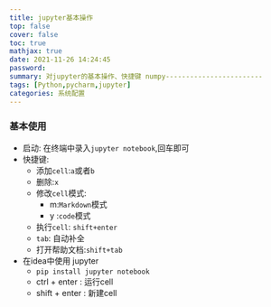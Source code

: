 ```yaml
---
title: jupyter基本操作
top: false
cover: false
toc: true
mathjax: true
date: 2021-11-26 14:24:45
password:
summary: 对jupyter的基本操作、快捷键 numpy------------------------
tags: [Python,pycharm,jupyter]
categories: 系统配置
---
```


### 基本使用

- 启动: 在终端中录入`jupyter notebook`,回车即可
- 快捷键:
  - 添加`cell`:`a`或者`b`
  - 删除:`x`
  - 修改`cell`模式:
    - m:`Markdown`模式
    - y :`code`模式
  - 执行`cell`: `shift+enter`
  - `tab`: 自动补全
  - 打开帮助文档:`shift+tab`
- 在idea中使用 jupyter
  - `pip install jupyter notebook`
  - ctrl + enter : 运行cell
  - shift + enter : 新建cell






